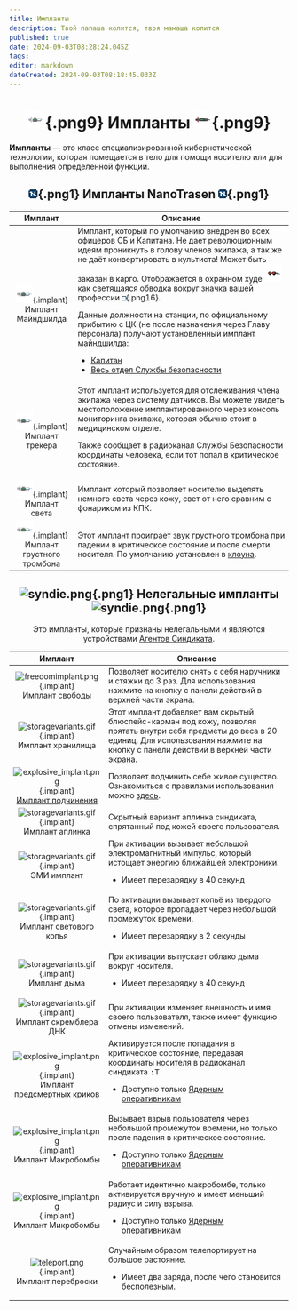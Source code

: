 ```yaml
---
title: Импланты
description: Твой папаша колится, твоя мамаша колится
published: true
date: 2024-09-03T08:28:24.045Z
tags: 
editor: markdown
dateCreated: 2024-09-03T08:18:45.033Z
---
```


# <center> ![implanter_nt.png](/guides/implants/implanter_nt.png){.png9} <span class="up2">Импланты</span> ![implanter.png](/guides/implants/implanter.png){.png9} </center>

**Импланты** — это класс специализированной кибернетической технологии, которая помещается в тело для помощи носителю или для выполнения определенной функции.

## <center> ![nanotrasen1.png](/guides/implants/nanotrasen1.png){.png1} <span class="up">Импланты NanoTrasen</span> ![nanotrasen1.png](/guides/implants/nanotrasen1.png){.png1} </center>

<div class="nt">

| **Имплант** |  **Описание** |
| :---: | --- |
|<center>![implanter_nt.png](/guides/implants/implanter_nt.png){.implant}</center> <center> Имплант Майндшилда </center> | Имплант, который по умолчанию внедрен во всех офицеров СБ и Капитана. Не дает революционным идеям проникнуть в голову членов экипажа, а так же не даёт конвертировать в культиста! Может быть заказан в карго. Отображается в охранном худе ![secglasses.png](/guides/implants/secglasses.png) как светящаяся обводка вокруг значка вашей профессии ![mindshield.gif](/guides/implants/mindshield.gif){.png16}. <p>Данные должности на станции, по официальному прибытию с ЦК (не после назначения через Главу персонала) получают установленный имплант майндшилда: <ul> <li> [Капитан](/roles/captain) <li> [Весь отдел Службы безопасности](/roles/securityservicedepartment)</li> </ul>|
|<center>![имплантер.png](/guides/implants/implanter_nt.png){.implant}</center> <center> Имплант трекера </center> | Этот имплант используется для отслеживания члена экипажа через систему датчиков. Вы можете увидеть местоположение имплантированного через консоль мониторинга экипажа, которая обычно стоит в медицинском отделе.<p> Также сообщает в радиоканал Службы Безопасности координаты человека, если тот попал в критическое состояние. </p>|
|<center>![имплантер.png](/guides/implants/implanter_nt.png){.implant}</center> <center> Имплант света </center> | Имплант который позволяет носителю выделять немного света через кожу, свет от него сравним с фонариком из КПК.|
|<center>![имплантер.png](/guides/implants/implanter_nt.png){.implant}</center> <center> Имплант грустного тромбона </center> | Этот имплант проиграет звук грустного тромбона при падении в критическое состояние и после смерти носителя. По умолчанию установлен в [клоуна](/roles/clown).|

</div>

## <center> ![syndie.png](/role/securityservicedepartment/syndie.png){.png1} <span class="up">Нелегальные импланты</span> ![syndie.png](/role/securityservicedepartment/syndie.png){.png1} </center>

<center> Это импланты, которые признаны нелегальными и являются устройствами <a href="/roles/traitor">Агентов Синдиката</a>.

<div class="syndie">

| **Имплант** | **Описание** |
| :---: | --- |
|<center>![freedomimplant.png](/role/securityservicedepartment/implants/freedomimplant.png){.implant}</center> <center> Имплант свободы </center> | Позволяет носителю снять с себя наручники и стяжки до 3 раз. Для использования нажмите на кнопку с панели действий в верхней части экрана.|
|<center>![storagevariants.gif](/role/securityservicedepartment/implants/storagevariants.gif){.implant}</center> <center> Имплант хранилища </center> | Этот имплант добавляет вам скрытый блюспейс-карман под кожу, позволяя прятать внутри себя предметы до веса в 20 единиц. Для использования нажмите на кнопку с панели действий в верхней части экрана.|
  |<center>![explosive_implant.png](/role/securityservicedepartment/implants/implanter.png){.implant}</center> <center> <a href="/guides/implants/mindslaves">Имплант подчинения</a> </center> | Позволяет подчинить себе живое существо. Ознакомиться с правилами использования можно <a href="/guides/implants/mindslaves">здесь</a>.|
|<center>![storagevariants.gif](/role/securityservicedepartment/implants/uplink-implant.png){.implant}</center> <center> Имплант аплинка </center> | Скрытный вариант аплинка синдиката, спрятанный под кожей своего пользователя.|
|<center>![storagevariants.gif](/role/securityservicedepartment/implants/emp.png){.implant}</center> <center> ЭМИ имплант </center> | При активации вызывает небольшой электромагнитный импульс, который истощает энергию ближайшей электроники. <p><ul><li>Имеет перезарядку в 40 секунд</ul>|
|<center>![storagevariants.gif](/role/securityservicedepartment/implants/spear.png){.implant}</center> <center> Имплант светового копья </center> |По активации вызывает копьё из твердого света, которое пропадает через небольшой промежуток времени. <p><ul><li>Имеет перезарядку в 2 секунды</ul>|
|<center>![storagevariants.gif](/guides/antagonists/uplink/smokegranade.png){.implant}</center> <center> Имплант дыма </center> |При активации выпускает облако дыма вокруг носителя. <p><ul><li>Имеет перезарядку в 40 секунд</ul>|
|<center>![storagevariants.gif](/role/securityservicedepartment/implants/crumbler.png){.implant}</center> <center> Имплант скремблера ДНК </center> |При активации изменяет внешность и имя своего пользователя, также имеет функцию отмены изменений.|
|<center>![explosive_implant.png](/role/securityservicedepartment/implants/implanter.png){.implant}</center> <center> Имплант предсмертных криков </center> | Активируется после попадания в критическое состояние, передавая координаты носителя в радиоканал синдиката <kbd>:T</kbd> <ul><li>Доступно только [Ядерным оперативникам](/roles/nuclearoperative)</ul>|
|<center>![explosive_implant.png](/role/securityservicedepartment/implants/explosive_implant.png){.implant}</center> <center> Имплант Макробомбы </center> | Вызывает взрыв пользователя через небольшой промежуток времени, но только после падения в критическое состояние. <ul><li>Доступно только [Ядерным оперативникам](/roles/nuclearoperative)</ul>|
|<center>![explosive_implant.png](/role/securityservicedepartment/implants/explosive_implant.png){.implant}</center> <center> Имплант Микробомбы </center> | Работает идентично макробомбе, только активируется вручную и имеет меньший радиус и силу взрыва. <ul><li>Доступно только [Ядерным оперативникам](/roles/nuclearoperative)</ul>|
|<center>![teleport.png](/role/space-ninja/teleport.png){.implant}</center> <center> Имплант переброски </center> | Случайным образом телепортирует на большое растояние. <ul><li>Имеет два заряда, после чего становится бесполезным.</ul>|
</div>
